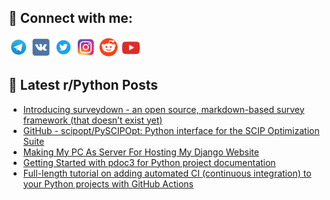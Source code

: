 ## 🔎 Connect with me:
[<img src="https://github.com/bullbesh/bullbesh/blob/main/images/Telegram.png" width="32" height="32" />](https://t.me/bullbesh)
[<img src="https://github.com/bullbesh/bullbesh/blob/main/images/VK.png" width="32" height="32" />](https://vk.com/bullbesh)
[<img src="https://github.com/bullbesh/bullbesh/blob/main/images/Twitter.png" width="32" height="32" />](https://twitter.com/bullbesh1)
[<img src="https://github.com/bullbesh/bullbesh/blob/main/images/Instagram.png" width="32" height="32" />](https://www.instagram.com/bullbesh)
[<img src="https://github.com/bullbesh/bullbesh/blob/main/images/Reddit.png" width="32" height="32" />](https://www.reddit.com/user/bullbesh)
[<img src="https://github.com/bullbesh/bullbesh/blob/main/images/YouTube.png" width="32" height="32" />](https://www.youtube.com/channel/UCtfjRs6uzgq5mfm8S06WTcg)

## 📕 Latest r/Python Posts
<!-- BLOG-POST-LIST:START -->
- [Introducing surveydown - an open source, markdown-based survey framework &lpar;that doesn’t exist yet&rpar;](https://www.reddit.com/r/Python/comments/1332tsx/introducing_surveydown_an_open_source/)
- [GitHub - scipopt/PySCIPOpt: Python interface for the SCIP Optimization Suite](https://www.reddit.com/r/Python/comments/1331j8k/github_scipoptpyscipopt_python_interface_for_the/)
- [Making My PC As Server For Hosting My Django Website](https://www.reddit.com/r/Python/comments/1331847/making_my_pc_as_server_for_hosting_my_django/)
- [Getting Started with pdoc3 for Python project documentation](https://www.reddit.com/r/Python/comments/13308nv/getting_started_with_pdoc3_for_python_project/)
- [Full-length tutorial on adding automated CI &lpar;continuous integration&rpar; to your Python projects with GitHub Actions](https://www.reddit.com/r/Python/comments/132tpyi/fulllength_tutorial_on_adding_automated_ci/)
<!-- BLOG-POST-LIST:END -->
